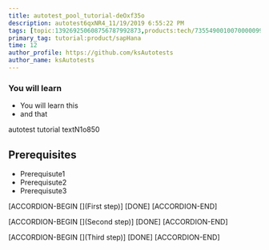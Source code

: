 ```yaml
---
title: autotest_pool_tutorial-deOxf35o
description: autotest6qxNR4_11/19/2019 6:55:22 PM
tags: [topic:139269250608756787992873,products:tech/73554900100700000996,tutorial:experience/advanced]
primary_tag: tutorial:product/sapHana
time: 12
author_profile: https://github.com/ksAutotests
author_name: ksAutotests
---
```

### You will learn
- You will learn this
- and that

autotest tutorial textN1o850

## Prerequisites
- Prerequisute1
- Prerequisute2
- Prerequisute3

[ACCORDION-BEGIN [](First step)]
[DONE]
[ACCORDION-END]

[ACCORDION-BEGIN [](Second step)]
[DONE]
[ACCORDION-END]

[ACCORDION-BEGIN [](Third step)]
[DONE]
[ACCORDION-END]

